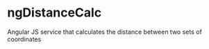ngDistanceCalc
==============

Angular JS service that calculates the distance between two sets of coordinates
